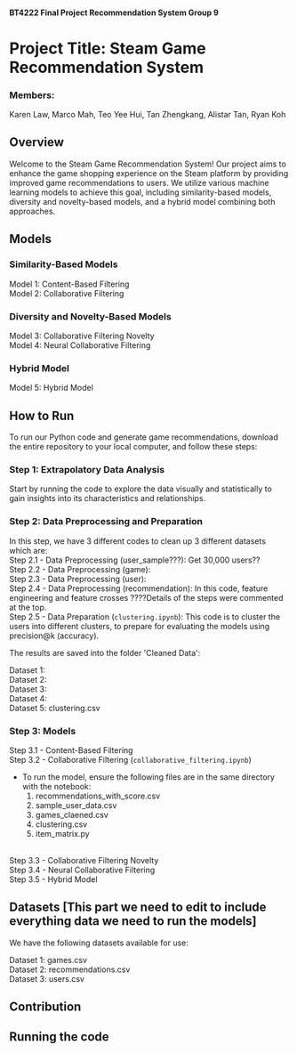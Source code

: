 #### BT4222 Final Project Recommendation System Group 9
# Project Title: Steam Game Recommendation System
### Members: 
Karen Law,
Marco Mah, 
Teo Yee Hui, 
Tan Zhengkang, 
Alistar Tan, 
Ryan Koh



## Overview
Welcome to the Steam Game Recommendation System! Our project aims to enhance the game shopping experience on the Steam platform by providing improved game recommendations to users. We utilize various machine learning models to achieve this goal, including similarity-based models, diversity and novelty-based models, and a hybrid model combining both approaches.

## Models
### Similarity-Based Models
Model 1: Content-Based Filtering <br />
Model 2: Collaborative Filtering <br />
### Diversity and Novelty-Based Models
Model 3: Collaborative Filtering Novelty <br />
Model 4: Neural Collaborative Filtering <br />
### Hybrid Model
Model 5: Hybrid Model <br />
## How to Run
To run our Python code and generate game recommendations, download the entire repository to your local computer, and follow these steps: <br />
### Step 1: Extrapolatory Data Analysis 
Start by running the code to explore the data visually and statistically to gain insights into its characteristics and relationships. <br />
### Step 2: Data Preprocessing and Preparation
In this step, we have 3 different codes to clean up 3 different datasets which are:<br />
Step 2.1 - Data Preprocessing (user_sample???): Get 30,000 users?? <br />
Step 2.2 - Data Preprocessing (game): <br />
Step 2.3 - Data Preprocessing (user): <br />
Step 2.4 - Data Preprocessing (recommendation): In this code, feature engineering and feature crosses ????Details of the steps were commented at the top. <br />
Step 2.5 - Data Preparation (`clustering.ipynb`): This code is to cluster the users into different clusters, to prepare for evaluating the models using precision@k (accuracy). 

The results are saved into the folder 'Cleaned Data': <br />

Dataset 1: <br />
Dataset 2: <br />
Dataset 3: <br />
Dataset 4: <br />
Dataset 5: clustering.csv

### Step 3: Models
Step 3.1 - Content-Based Filtering <br />
Step 3.2 - Collaborative Filtering (`collaborative_filtering.ipynb`) <br />
- To run the model, ensure the following files are in the same directory with the notebook:
  1. recommendations_with_score.csv
  2. sample_user_data.csv
  3. games_claened.csv
  4. clustering.csv
  5. item_matrix.py
<br/>
Step 3.3 - Collaborative Filtering Novelty <br />
Step 3.4 - Neural Collaborative Filtering <br />
Step 3.5 - Hybrid Model <br />



## Datasets [This part we need to edit to include everything data we need to run the models]
We have the following datasets available for use: <br />

Dataset 1: games.csv <br />
Dataset 2: recommendations.csv <br />
Dataset 3: users.csv <br />

## Contribution


## Running the code
